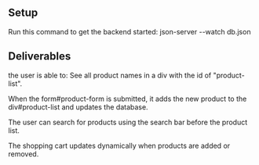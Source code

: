 ## Setup

Run this command to get the backend started:
json-server --watch db.json

## Deliverables

the user is able to:
See all product names in a div with the id of "product-list".

When the form#product-form is submitted, it adds the new product to the div#product-list and updates the database.

The user can search for products using the search bar before the product list.

The shopping cart updates dynamically when products are added or removed.
